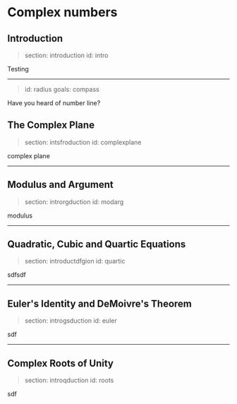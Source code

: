 # Complex numbers

## Introduction

> section: introduction
> id: intro

Testing

---
> id: radius
> goals: compass

Have you heard of number line?


## The Complex Plane

> section: intsfroduction
> id: complexplane

complex plane

---
## Modulus and Argument

> section: introrgduction
> id: modarg

modulus

---
## Quadratic, Cubic and Quartic Equations

> section: introductdfgion
> id: quartic


sdfsdf

---
## Euler's Identity and DeMoivre's Theorem

> section: introgsduction
> id: euler

sdf

---
## Complex Roots of Unity

> section: introqduction
> id: roots

sdf
